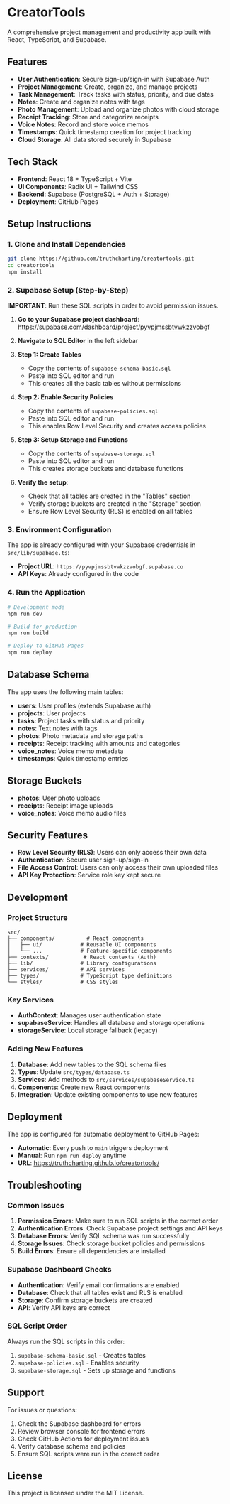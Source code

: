 # CreatorTools

A comprehensive project management and productivity app built with React, TypeScript, and Supabase.

## Features

- **User Authentication**: Secure sign-up/sign-in with Supabase Auth
- **Project Management**: Create, organize, and manage projects
- **Task Management**: Track tasks with status, priority, and due dates
- **Notes**: Create and organize notes with tags
- **Photo Management**: Upload and organize photos with cloud storage
- **Receipt Tracking**: Store and categorize receipts
- **Voice Notes**: Record and store voice memos
- **Timestamps**: Quick timestamp creation for project tracking
- **Cloud Storage**: All data stored securely in Supabase

## Tech Stack

- **Frontend**: React 18 + TypeScript + Vite
- **UI Components**: Radix UI + Tailwind CSS
- **Backend**: Supabase (PostgreSQL + Auth + Storage)
- **Deployment**: GitHub Pages

## Setup Instructions

### 1. Clone and Install Dependencies

```bash
git clone https://github.com/truthcharting/creatortools.git
cd creatortools
npm install
```

### 2. Supabase Setup (Step-by-Step)

**IMPORTANT**: Run these SQL scripts in order to avoid permission issues.

1. **Go to your Supabase project dashboard**: https://supabase.com/dashboard/project/pyvpjmssbtvwkzzvobgf

2. **Navigate to SQL Editor** in the left sidebar

3. **Step 1: Create Tables**
   - Copy the contents of `supabase-schema-basic.sql`
   - Paste into SQL editor and run
   - This creates all the basic tables without permissions

4. **Step 2: Enable Security Policies**
   - Copy the contents of `supabase-policies.sql`
   - Paste into SQL editor and run
   - This enables Row Level Security and creates access policies

5. **Step 3: Setup Storage and Functions**
   - Copy the contents of `supabase-storage.sql`
   - Paste into SQL editor and run
   - This creates storage buckets and database functions

6. **Verify the setup**:
   - Check that all tables are created in the "Tables" section
   - Verify storage buckets are created in the "Storage" section
   - Ensure Row Level Security (RLS) is enabled on all tables

### 3. Environment Configuration

The app is already configured with your Supabase credentials in `src/lib/supabase.ts`:

- **Project URL**: `https://pyvpjmssbtvwkzzvobgf.supabase.co`
- **API Keys**: Already configured in the code

### 4. Run the Application

```bash
# Development mode
npm run dev

# Build for production
npm run build

# Deploy to GitHub Pages
npm run deploy
```

## Database Schema

The app uses the following main tables:

- **users**: User profiles (extends Supabase auth)
- **projects**: User projects
- **tasks**: Project tasks with status and priority
- **notes**: Text notes with tags
- **photos**: Photo metadata and storage paths
- **receipts**: Receipt tracking with amounts and categories
- **voice_notes**: Voice memo metadata
- **timestamps**: Quick timestamp entries

## Storage Buckets

- **photos**: User photo uploads
- **receipts**: Receipt image uploads  
- **voice_notes**: Voice memo audio files

## Security Features

- **Row Level Security (RLS)**: Users can only access their own data
- **Authentication**: Secure user sign-up/sign-in
- **File Access Control**: Users can only access their own uploaded files
- **API Key Protection**: Service role key kept secure

## Development

### Project Structure

```
src/
├── components/          # React components
│   ├── ui/            # Reusable UI components
│   └── ...            # Feature-specific components
├── contexts/           # React contexts (Auth)
├── lib/               # Library configurations
├── services/          # API services
├── types/             # TypeScript type definitions
└── styles/            # CSS styles
```

### Key Services

- **AuthContext**: Manages user authentication state
- **supabaseService**: Handles all database and storage operations
- **storageService**: Local storage fallback (legacy)

### Adding New Features

1. **Database**: Add new tables to the SQL schema files
2. **Types**: Update `src/types/database.ts`
3. **Services**: Add methods to `src/services/supabaseService.ts`
4. **Components**: Create new React components
5. **Integration**: Update existing components to use new features

## Deployment

The app is configured for automatic deployment to GitHub Pages:

- **Automatic**: Every push to `main` triggers deployment
- **Manual**: Run `npm run deploy` anytime
- **URL**: https://truthcharting.github.io/creatortools/

## Troubleshooting

### Common Issues

1. **Permission Errors**: Make sure to run SQL scripts in the correct order
2. **Authentication Errors**: Check Supabase project settings and API keys
3. **Database Errors**: Verify SQL schema was run successfully
4. **Storage Issues**: Check storage bucket policies and permissions
5. **Build Errors**: Ensure all dependencies are installed

### Supabase Dashboard Checks

- **Authentication**: Verify email confirmations are enabled
- **Database**: Check that all tables exist and RLS is enabled
- **Storage**: Confirm storage buckets are created
- **API**: Verify API keys are correct

### SQL Script Order

Always run the SQL scripts in this order:
1. `supabase-schema-basic.sql` - Creates tables
2. `supabase-policies.sql` - Enables security
3. `supabase-storage.sql` - Sets up storage and functions

## Support

For issues or questions:

1. Check the Supabase dashboard for errors
2. Review browser console for frontend errors
3. Check GitHub Actions for deployment issues
4. Verify database schema and policies
5. Ensure SQL scripts were run in the correct order

## License

This project is licensed under the MIT License.  